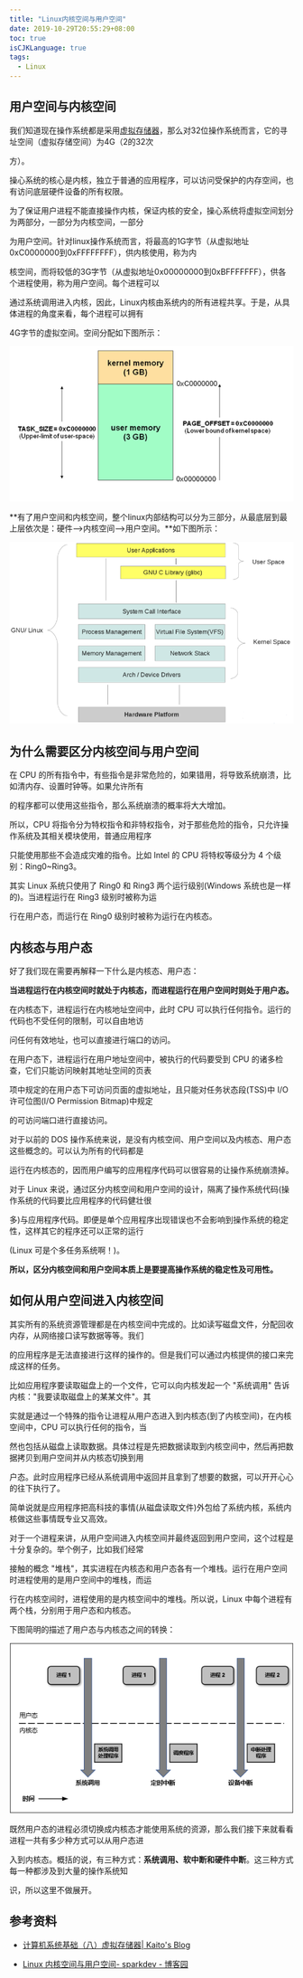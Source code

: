 ```yaml
---
title: "Linux内核空间与用户空间"
date: 2019-10-29T20:55:29+08:00
toc: true
isCJKLanguage: true
tags: 
  - Linux
---
```


## 用户空间与内核空间

我们知道现在操作系统都是采用[虚拟存储器](https://baike.baidu.com/item/%E8%99%9A%E6%8B%9F%E5%AD%98%E5%82%A8%E5%99%A8#:~:text=%E8%99%9A%E6%8B%9F%E5%AD%98%E5%82%A8%E5%99%A8(Virtual%20Memory)%EF%BC%9A,%E7%BB%93%E6%9E%84%E5%92%8C%E5%8F%AF%E7%94%A8%E7%A3%81%E7%9B%98%E5%AE%B9%E9%87%8F%E3%80%82)，那么对32位操作系统而言，它的寻址空间（虚拟存储空间）为4G（2的32次

方）。

操心系统的核心是内核，独立于普通的应用程序，可以访问受保护的内存空间，也有访问底层硬件设备的所有权限。

为了保证用户进程不能直接操作内核，保证内核的安全，操心系统将虚拟空间划分为两部分，一部分为内核空间，一部分

为用户空间。针对linux操作系统而言，将最高的1G字节（从虚拟地址0xC0000000到0xFFFFFFFF），供内核使用，称为内

核空间，而将较低的3G字节（从虚拟地址0x00000000到0xBFFFFFFF），供各个进程使用，称为用户空间。每个进程可以

通过系统调用进入内核，因此，Linux内核由系统内的所有进程共享。于是，从具体进程的角度来看，每个进程可以拥有

4G字节的虚拟空间。空间分配如下图所示：

![img](Linux内核空间与用户空间.assets/19223008-e9e63cbdacf24562a462656c7985f638.png)

**有了用户空间和内核空间，整个linux内部结构可以分为三部分，从最底层到最上层依次是：硬件-->内核空间-->用户空间。**如下图所示：

![img](Linux内核空间与用户空间.assets/19221748-2f795fab93eb4ebfae5cce4a876e7164.png)

## 为什么需要区分内核空间与用户空间

在 CPU 的所有指令中，有些指令是非常危险的，如果错用，将导致系统崩溃，比如清内存、设置时钟等。如果允许所有

的程序都可以使用这些指令，那么系统崩溃的概率将大大增加。

所以，CPU 将指令分为特权指令和非特权指令，对于那些危险的指令，只允许操作系统及其相关模块使用，普通应用程序

只能使用那些不会造成灾难的指令。比如 Intel 的 CPU 将特权等级分为 4 个级别：Ring0~Ring3。

其实 Linux 系统只使用了 Ring0 和 Ring3 两个运行级别(Windows 系统也是一样的)。当进程运行在 Ring3 级别时被称为运

行在用户态，而运行在 Ring0 级别时被称为运行在内核态。

## 内核态与用户态

好了我们现在需要再解释一下什么是内核态、用户态：

**当进程运行在内核空间时就处于内核态，而进程运行在用户空间时则处于用户态。**

在内核态下，进程运行在内核地址空间中，此时 CPU 可以执行任何指令。运行的代码也不受任何的限制，可以自由地访

问任何有效地址，也可以直接进行端口的访问。

在用户态下，进程运行在用户地址空间中，被执行的代码要受到 CPU 的诸多检查，它们只能访问映射其地址空间的页表

项中规定的在用户态下可访问页面的虚拟地址，且只能对任务状态段(TSS)中 I/O 许可位图(I/O Permission Bitmap)中规定

的可访问端口进行直接访问。

对于以前的 DOS 操作系统来说，是没有内核空间、用户空间以及内核态、用户态这些概念的。可以认为所有的代码都是

运行在内核态的，因而用户编写的应用程序代码可以很容易的让操作系统崩溃掉。

对于 Linux 来说，通过区分内核空间和用户空间的设计，隔离了操作系统代码(操作系统的代码要比应用程序的代码健壮很

多)与应用程序代码。即便是单个应用程序出现错误也不会影响到操作系统的稳定性，这样其它的程序还可以正常的运行

(Linux 可是个多任务系统啊！)。

**所以，区分内核空间和用户空间本质上是要提高操作系统的稳定性及可用性。**

## 如何从用户空间进入内核空间

其实所有的系统资源管理都是在内核空间中完成的。比如读写磁盘文件，分配回收内存，从网络接口读写数据等等。我们

的应用程序是无法直接进行这样的操作的。但是我们可以通过内核提供的接口来完成这样的任务。

比如应用程序要读取磁盘上的一个文件，它可以向内核发起一个 "系统调用" 告诉内核："我要读取磁盘上的某某文件"。其

实就是通过一个特殊的指令让进程从用户态进入到内核态(到了内核空间)，在内核空间中，CPU 可以执行任何的指令，当

然也包括从磁盘上读取数据。具体过程是先把数据读取到内核空间中，然后再把数据拷贝到用户空间并从内核态切换到用

户态。此时应用程序已经从系统调用中返回并且拿到了想要的数据，可以开开心心的往下执行了。

简单说就是应用程序把高科技的事情(从磁盘读取文件)外包给了系统内核，系统内核做这些事情既专业又高效。

对于一个进程来讲，从用户空间进入内核空间并最终返回到用户空间，这个过程是十分复杂的。举个例子，比如我们经常

接触的概念 "堆栈"，其实进程在内核态和用户态各有一个堆栈。运行在用户空间时进程使用的是用户空间中的堆栈，而运

行在内核空间时，进程使用的是内核空间中的堆栈。所以说，Linux 中每个进程有两个栈，分别用于用户态和内核态。

下图简明的描述了用户态与内核态之间的转换：

![img](Linux内核空间与用户空间.assets/952033-20180203175808171-1763645276.png)

既然用户态的进程必须切换成内核态才能使用系统的资源，那么我们接下来就看看进程一共有多少种方式可以从用户态进

入到内核态。概括的说，有三种方式：**系统调用、软中断和硬件中断**。这三种方式每一种都涉及到大量的操作系统知

识，所以这里不做展开。

## 参考资料

- [计算机系统基础（八）虚拟存储器| Kaito's Blog](http://kaito-kidd.com/2018/09/06/computer-system-virtual-memory/)

- [Linux 内核空间与用户空间- sparkdev - 博客园](https://www.cnblogs.com/sparkdev/p/8410350.html)

